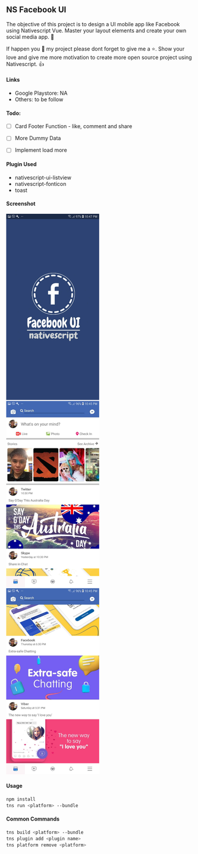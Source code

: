 <!--
 Copyright 2019 John Andrew Asaria (email: asaria_ja@yahoo.com). All rights reserved.
-->


## NS Facebook UI
The objective of this project is to design a UI mobile app like Facebook using Nativescript Vue. Master your layout elements and create your own social media app. 🎉

If happen you 💖 my project please dont forget to give me a ⭐. Show your love and give me more motivation to create more open source project using Nativescript. 👍


#### Links
- Google Playstore: NA
- Others: to be follow


#### Todo: 
- [ ] Card Footer Function - like, comment and share
- [ ] More Dummy Data
- [ ] Implement load more


#### Plugin Used
- nativescript-ui-listview
- nativescript-fonticon
- toast


#### Screenshot
<kbd><img src="https://github.com/jaasaria/ns.UIFacebook/blob/master/fb%20screenshot/screenshot1.jpg?raw=true" width="250" height="500"> </kbd>
<kbd><img src="https://github.com/jaasaria/ns.UIFacebook/blob/master/fb%20screenshot/screenshot2.jpg?raw=true" width="250" height="500"> </kbd>
<kbd><img src="https://github.com/jaasaria/ns.UIFacebook/blob/master/fb%20screenshot/screenshot3.jpg?raw=true" width="250" height="500"> </kbd>


#### Usage
``` bash
npm install
tns run <platform> --bundle
```

#### Common Commands
``` bash
tns build <platform> --bundle
tns plugin add <plugin name>
tns platform remove <platform>
```
